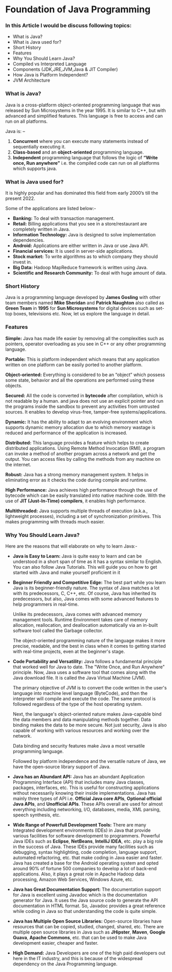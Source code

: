 
# Foundation of Java Programming

### In this Article I would be discuss following topics:

* What is Java?
* What is Java used for? 
* Short History 
* Features
* Why You Should Learn Java?
* Compiled vs Interpreted Language
* Components (JDK,JRE,JVM,Java & JIT Compiler)
* How Java is Platform Independent?
* JVM Architecture

### What is Java?
 Java is a cross-platform object-oriented programming language that was released by Sun Microsystems in the year 1995. It is similar to C++, but with advanced and simplified features. This language is free to access and can run on all platforms.

 Java is: –

  1. **Concurrent** where you can execute many statements instead of sequentially executing it.
  2. **Class-based** and an **object-oriented** programming language.
  3. **Independent** programming language that follows the logic of **“Write once, Run anywhere”** i.e. the compiled code can run on all platforms which supports java.

### What is Java used for? 

It is highly popular and has dominated this field from early 2000’s till the present 2022.
    
Some of the applications are listed below:-

 * **Banking:** To deal with transaction management.
 * **Retail:** Billing applications that you see in a store/restaurant are completely written in Java.
 * **Information Technology:** Java is designed to solve implementation dependencies.
 * **Android:** Applications are either written in Java or use Java API.
 * **Financial services:** It is used in server-side applications.
 * **Stock market:** To write algorithms as to which company they should invest in.  
 * **Big Data:** Hadoop MapReduce framework is written using Java.
 * **Scientific and Research Community:** To deal with huge amount of data.

### Short History 

Java is a programming language developed by **James Gosling** with other team members named **Mike Sheridan** and **Patrick Naughton** also called as **Green Team** in **1995** for **Sun Microsystems** for digital devices such as set-top boxes, televisions etc. Now, let us explore the language in detail.

### Features

**Simple:** Java has made life easier by removing all the complexities such as pointers, operator overloading as you see in C++ or any other programming language.

**Portable:** This is platform independent which means that any application written on one platform can be easily ported to another platform.

**Object-oriented:** Everything is considered to be an “object” which possess some state, behavior and all the operations are performed using these objects. 

**Secured:** All the code is converted in **bytecode** after compilation, which is not readable by a human. and java does not use an explicit pointer and run the programs inside the sandbox to prevent any activities from untrusted sources. It enables to develop virus-free, tamper-free systems/applications.

**Dynamic:** It has the ability to adapt to an evolving environment which supports dynamic memory allocation due to which memory wastage is reduced and performance of the application is increased.

**Distributed:** This language provides a feature which helps to create distributed applications. Using Remote Method Invocation (RMI), a program can invoke a method of another program across a network and get the output. You can access files by calling the methods from any machine on the internet.

**Robust:** Java has a strong memory management system. It helps in eliminating error as it checks the code during compile and runtime.

**High Performance:** Java achieves high performance through the use of bytecode which can be easily translated into native machine code. With the use of **JIT (Just-In-Time) compilers**, it enables high performance.

**Multithreaded:** Java supports multiple threads of execution (a.k.a., lightweight processes), including a set of synchronization primitives. This makes programming with threads much easier.

### Why You Should Learn Java?

Here are the reasons that will elaborate on why to learn Java:-

  * **Java is Easy to Learn:** Java is quite easy to learn and can be understood in a short span of time as it has a syntax similar to English. You can also follow Java Tutorials. This will guide you on how to get started with Java and make yourself proficient in it

  * **Beginner Friendly and Competitive Edge:** The best part while you learn Java is its beginner-friendly nature. The syntax of Java matches a lot with its predecessors, C, C++, etc. Of course, Java has inherited its predecessors, but also, Java comes with some advanced features to help programmers in real-time.

    Unlike its predecessors, Java comes with advanced memory management tools. Runtime Environment takes care of memory allocation, reallocation, and deallocation automatically via an in-built software tool called the Garbage collector.

    The object-oriented programming nature of the language makes it more precise, readable, and the best in class when it comes to getting started with real-time projects, even at the beginner's stage.

* **Code Portability and Versatility:** Java follows a fundamental principle that worked well for Java to date. The "Write Once, and Run Anywhere" principle. Now, Java uses a software tool that comes along with the Java download file. It is called the Java Virtual Machine (JVM).

  The primary objective of JVM is to convert the code written in the user's language into machine level language (ByteCode), and then the interpreter will compile and execute the code. The same protocol is followed regardless of the type of the host operating system.

  Next, the language's object-oriented nature makes Java-capable bind the data members and data manipulating methods together. Data binding makes the data to be more secure. Not just security, Java is also capable of working with various resources and working over the network.

  Data binding and security features make Java a most versatile programming language.

  Followed by platform independence and the versatile nature of Java, we have the open-source library support of Java.

* **Java has an Abundant API:** Java has an abundant Application Programming Interface (API) that includes many Java classes, packages, interfaces, etc. This is useful for constructing applications without necessarily knowing their inside implementations. Java has mainly three types of API i.e. **Official Java core APIs**, **Optional official Java APIs**, and **Unofficial APIs**. These APIs overall are used for almost everything including networking, I/O, databases, media, XML parsing, speech synthesis, etc. 

* **Wide Range of Powerfull Development Tools:** There are many Integrated development environments (IDEs) in Java that provide various facilities for software development to programmers. Powerful Java IDEs such as **Eclipse**, **NetBeans**, **IntelliJ IDEA**, etc. play a big role in the success of Java. These IDEs provide many facilities such as debugging, syntax highlighting, code completion, language support, automated refactoring, etc. that make coding in Java easier and faster. Java has created a base for the Android operating system and opted around 90% of fortune 500 companies to develop a lot of back-end applications. Also, it plays a great role in Apache Hadoop data processing, Amazon Web Services, Windows Azure, etc. 

* **Java has Great Documentation Support:** The documentation support for Java is excellent using Javadoc which is the documentation generator for Java. It uses the Java source code to generate the API documentation in HTML format. So, Javadoc provides a great reference while coding in Java so that understanding the code is quite simple. 

* **Java has Multiple Open Source Libraries:** Open-source libraries have resources that can be copied, studied, changed, shared, etc. There are multiple open source libraries in Java such as **JHipster**, **Maven**, **Google Guava**, **Apache Commons**, etc. that can be used to make Java development easier, cheaper and faster. 

* **High Demand:** Java Developers are one of the high paid developers out here in the IT industry, and this is because of the widespread dependency on the Java Programming language.






